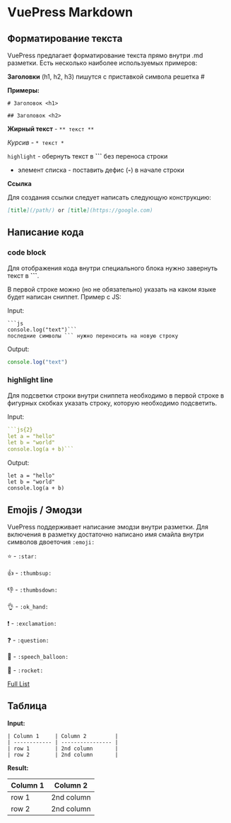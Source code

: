 # VuePress Markdown

## Форматирование текста

VuePress предлагает форматирование текста прямо внутри .md разметки. Есть несколько наиболее используемых примеров:

**Заголовки** (h1, h2, h3) пишутся с приставкой символа решетка #

**Примеры:**

```# Заголовок <h1>```

```## Заголовок <h2>```

**Жирный текст** - ```** текст **```

*Курсив* - ```* текст *```

```highlight``` - обернуть текст в **```** без переноса строки

- элемент списка - поставить дефис (**-**) в начале строки

**Ссылка**

Для создания ссылки следует написать следующую конструкцию:
```md
[title](/path/) or [title](https://google.com)
```

## Написание кода

### code block

Для отображения кода внутри специального блока нужно завернуть текст в **```**.

В первой строке можно (но не обязательно) указать на каком языке будет написан сниппет. Пример с JS:

Input:
```yaml{3}
```js
console.log("text")```
последние символы ``` нужно переносить на новую строку
```

Output:
```js
console.log("text")
```

### highlight line

Для подсветки строки внутри сниппета необходимо в первой строке в фигурных скобках указать строку, которую необходимо подсветить.

Input:

```yaml
```js{2}
let a = "hello"
let b = "world"
console.log(a + b)```
```

Output:

``` js{3}
let a = "hello"
let b = "world"
console.log(a + b)
```

## Emojis / Эмодзи

VuePress поддерживает написание эмодзи внутри разметки. Для включения в разметку достаточно написано имя смайла внутри символов двоеточия ```:emoji:```

:star: - ```:star:```

:thumbsup: - ```:thumbsup:```

:thumbsdown: - ```:thumbsdown:```

:ok_hand: - ```:ok_hand:```

:exclamation: - ```:exclamation:```

:question: - ```:question:```

:speech_balloon: - ```:speech_balloon:```

:rocket: - ```:rocket:```

[Full List](https://www.webfx.com/tools/emoji-cheat-sheet/)


## Таблица

**Input:**

```
| Column 1     | Column 2         |
| ------------ | ---------------- |
| row 1        | 2nd column       |
| row 2        | 2nd column       |
```

**Result:**

| Column 1     | Column 2         |
| ------------ | ---------------- |
| row 1        | 2nd column       |
| row 2        | 2nd column       |